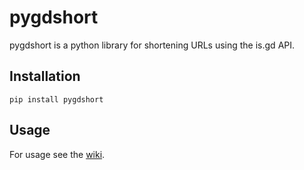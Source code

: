 # pygdshort

pygdshort is a python library for shortening URLs using the is.gd API.

## Installation

`pip install pygdshort`

## Usage

For usage see the [wiki](https://github.com/TheOctoGirl/pygdshort/wiki/Usage).
